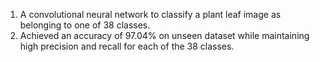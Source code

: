 1. A convolutional neural network to classify a plant leaf image as belonging to one of 38 classes.  
2. Achieved an accuracy of 97.04% on unseen dataset while maintaining high precision and recall for each of the 38 classes.
   
